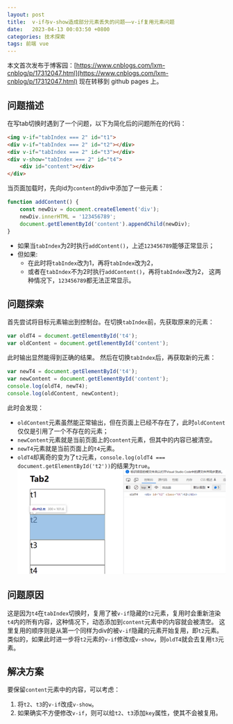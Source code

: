 ```yaml
---
layout: post
title:  v-if与v-show造成部分元素丢失的问题——v-if复用元素问题
date:   2023-04-13 00:03:50 +0800
categories: 技术探索
tags: 前端 vue
---
```

本文首次发布于博客园：[https://www.cnblogs.com/lxm-cnblog/p/17312047.html](https://www.cnblogs.com/lxm-cnblog/p/17312047.html)
现在转移到 github pages 上。

## 问题描述
在写tab切换时遇到了一个问题，以下为简化后的问题所在的代码：
```html
<img v-if="tabIndex === 2" id="t1">
<div v-if="tabIndex === 2" id="t2"></div>
<div v-if="tabIndex === 2" id="t3"></div>
<div v-show="tabIndex === 2" id="t4">
    <div id="content"></div>
</div>
```
当页面加载时，先向id为`content`的div中添加了一些元素：
```js
function addContent() {
    const newDiv = document.createElement('div');
    newDiv.innerHTML = '123456789';
    document.getElementById('content').appendChild(newDiv);
}
```
- 如果当`tabIndex`为2时执行`addContent()`，上述`123456789`能够正常显示；
- 但如果:
    - 在此时将`tabIndex`改为1，再将`tabIndex`改为2，
    - 或者在`tabIndex`不为2时执行`addContent()`，再将`tabIndex`改为2，
    这两种情况下，`123456789`都无法正常显示。

## 问题探索
首先尝试将目标元素输出到控制台。在切换`tabIndex`前，先获取原来的元素：
```js
var oldT4 = document.getElementById('t4');
var oldContent = document.getElementById('content');
```
此时输出显然能得到正确的结果。
然后在切换`tabIndex`后，再获取新的元素：
```js
var newT4 = document.getElementById('t4');
var newContent = document.getElementById('content');
console.log(oldT4, newT4);
console.log(oldContent, newContent);
```
此时会发现：  
- `oldContent`元素虽然能正常输出，但在页面上已经不存在了，此时`oldContent`仅仅是引用了一个不存在的元素；
- `newContent`元素就是当前页面上的`content`元素，但其中的内容已被清空。
- `newT4`元素就是当前页面上的`t4`元素。
- `oldT4`却离奇的变为了`t2`元素，`console.log(oldT4 === document.getElementById('t2'))`的结果为`true`。
![](/post_assets/images/2023/04/13-v-if-v-show.png)

## 问题原因
这是因为`t4`在`tabIndex`切换时，复用了被`v-if`隐藏的`t2`元素，复用时会重新渲染`t4`内的所有内容，这种情况下，动态添加到`content`元素中的内容就会被清空。
这里复用的顺序则是从第一个同样为div的被`v-if`隐藏的元素开始复用，即`t2`元素。类似的，如果此时进一步将`t2`元素的`v-if`修改成`v-show`，则`oldT4`就会去复用`t3`元素。

## 解决方案
要保留`content`元素中的内容，可以考虑：
1. 将`t2`、`t3`的`v-if`改成`v-show`。
2. 如果确实不方便修改`v-if`，则可以给`t2`、`t3`添加`key`属性，使其不会被复用。
